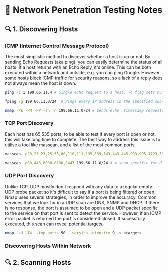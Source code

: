 # 📘 Network Penetration Testing Notes

## 🔍 1. Discovering Hosts
### ICMP (Internet Control Message Protocol)
The most simplistic method to discover whether a host is up or not. By sending Echo Requests (aka ping), you can easily determine the status of all hosts. If a host returns with an Echo Reply, it's online. This can be both executed within a network and outside, e.g. you can ping Google. However some hosts block ICMP traffic for security reasons, so a lack of a reply does not always mean the host is down.
```bash
ping -c 1 199.66.11.4 # Single echo request to a host, -c flag sets number of requests.
```
```bash
fping -g 199.66.11.0/24  # Pings every IP address in the specified subnet.
```
```bash
nmap -PE -PM -PP -sn -n 199.66.11.0/24 # Sends echo, timestamp requests, and subnet mask requests.
```

### TCP Port Discovery
Each host has 65,535 ports, to be able to test if every port is open or not, this will take long time to complete. The best way to address this issue is to utilise a tool like masscan, and a list of the most common ports.
```bash
masscan -p20,21-23,25,53,80,110,111,135,139,143,443,445,993,995,1723,3306,3389,5900,8080 199.66.11.0/24
```
```bash
masscan -p80,443,8000-8100,8443 199.66.11.0/24 # A scan specific for discovering HTTP services.
```

### UDP Port Discovery
Unlike TCP, UDP mostly don't respond with any data to a regular empty UDP probe packet so it's difficult to say if a port is being filtered or open. Nmap uses several strategies, in order to improve the accuracy. Common services that we look for in a UDP scan are DNS, SNMP and DHCP. If there is no response, the port is assumed to be open and a UDP packet specific to the service on that port is sent to detect the service. However, if an ICMP error packet is returned the port is considered closed. If sucessfully executed, this scan can reveal potential targets.
```bash
nmap -sU -T4 --top-ports 50 --version-intensity 9 -v <target>
```

### Discovering Hosts Within Network






## 🔍 2. Scanning Hosts



